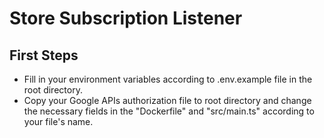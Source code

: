 # Store Subscription Listener
## First Steps

 - Fill in your environment variables according to .env.example file in the root directory.
 - Copy your Google APIs authorization file to root directory and change the necessary fields in the "Dockerfile" and "src/main.ts" according to your file's name.
